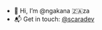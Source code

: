 - 👋 Hi, I’m @ngakana 🇿🇦za
- 📬 Get in touch: [@scaradev](twitter.com/kengakana)

<!---
ngakana/ngakana is a ✨ special ✨ repository because its `README.md` (this file) appears on your GitHub profile.
You can click the Preview link to take a look at your changes.
--->
